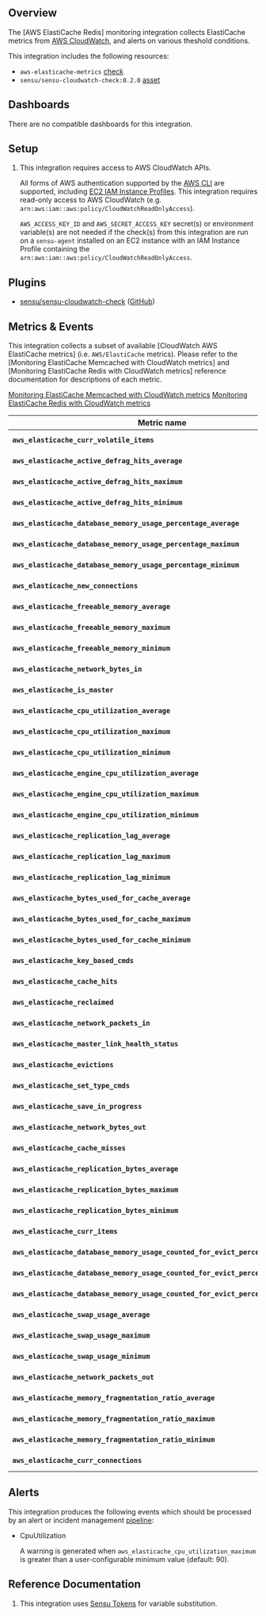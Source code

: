 ## Overview

<!-- Sensu Integration description; supports markdown -->

The [AWS ElastiCache Redis] monitoring integration collects ElastiCache metrics from [AWS CloudWatch], and alerts on various theshold conditions.

[AWS ElastiCache]: https://aws.amazon.com/elasticache/
[AWS CloudWatch]: https://aws.amazon.com/cloudwatch/

<!-- Provide a high level overview of the integration contents (e.g. checks, filters, mutators, handlers, assets, etc) -->

This integration includes the following resources:

* `aws-elasticache-metrics` [check]
* `sensu/sensu-cloudwatch-check:0.2.0` [asset]

## Dashboards

<!-- List of compatible dashboards w/ screenshots (supports png, jpeg, and gif images; relative paths only; e.g. `![](img/dashboard-1.png)` )-->

<!-- This integration is compatible with the [{{dashboard_name}}][{{dashboard_link}}] (included w/ [Sensu Plus][sensu-plus]). -->

<!-- ![](img/dashboard.png) -->

There are no compatible dashboards for this integration.

## Setup

<!-- Sensu Integration setup instructions, including Sensu agent configuration and external component configuration -->
<!-- EXAMPLE: what configuration (if any) is required in a third-party service to enable monitoring? -->

1. This integration requires access to AWS CloudWatch APIs.

   All forms of AWS authentication supported by the [AWS CLI] are supported, including [EC2 IAM Instance Profiles]. This integration requires read-only access to AWS CloudWatch (e.g. `arn:aws:iam::aws:policy/CloudWatchReadOnlyAccess`).

   `AWS_ACCESS_KEY_ID` and `AWS_SECRET_ACCESS_KEY` secret(s) or environment variable(s) are not needed if the check(s) from this integration are run on a `sensu-agent` installed on an EC2 instance with an IAM Instance Profile containing the `arn:aws:iam::aws:policy/CloudWatchReadOnlyAccess`.

[AWS CLI]: https://aws.amazon.com/cli/
[EC2 IAM Instance Profiles]: https://docs.aws.amazon.com/IAM/latest/UserGuide/id_roles_use_switch-role-ec2_instance-profiles.html

## Plugins

<!-- Links to any Sensu Integration dependencies (i.e. Sensu Plugins) -->

- [sensu/sensu-cloudwatch-check][sensu-cloudwatch-check-bonsai] ([GitHub][sensu-cloudwatch-check-github])

## Metrics & Events

<!-- List of all metrics or events collected by this integration. -->

This integration collects a subset of available [CloudWatch AWS ElastiCache metrics] (i.e. `AWS/ElastiCache` metrics).
Please refer to the [Monitoring ElastiCache Memcached with CloudWatch metrics] and [Monitoring ElastiCache Redis with CloudWatch metrics] reference documentation for descriptions of each metric.

[Monitoring ElastiCache Memcached with CloudWatch metrics](https://docs.aws.amazon.com/AmazonElastiCache/latest/mem-ug/CacheMetrics.html)
[Monitoring ElastiCache Redis with CloudWatch metrics](https://docs.aws.amazon.com/AmazonElastiCache/latest/red-ug/CacheMetrics.html)


| **Metric name** | **Tags** |
|-----------------|----------|
| **`aws_elasticache_curr_volatile_items`** | `CacheClusterId`, `CacheNodeId` |
| **`aws_elasticache_active_defrag_hits_average`** | `CacheClusterId`, `CacheNodeId` |
| **`aws_elasticache_active_defrag_hits_maximum`** | `CacheClusterId`, `CacheNodeId` |
| **`aws_elasticache_active_defrag_hits_minimum`** | `CacheClusterId`, `CacheNodeId` |
| **`aws_elasticache_database_memory_usage_percentage_average`** | `CacheClusterId`, `CacheNodeId` |
| **`aws_elasticache_database_memory_usage_percentage_maximum`** | `CacheClusterId`, `CacheNodeId` |
| **`aws_elasticache_database_memory_usage_percentage_minimum`** | `CacheClusterId`, `CacheNodeId` |
| **`aws_elasticache_new_connections`** | `CacheClusterId`, `CacheNodeId` |
| **`aws_elasticache_freeable_memory_average`** | `CacheClusterId`, `CacheNodeId` |
| **`aws_elasticache_freeable_memory_maximum`** | `CacheClusterId`, `CacheNodeId` |
| **`aws_elasticache_freeable_memory_minimum`** | `CacheClusterId`, `CacheNodeId` |
| **`aws_elasticache_network_bytes_in`** | `CacheClusterId`, `CacheNodeId` |
| **`aws_elasticache_is_master`** | `CacheClusterId`, `CacheNodeId` |
| **`aws_elasticache_cpu_utilization_average`** | `CacheClusterId`, `CacheNodeId` |
| **`aws_elasticache_cpu_utilization_maximum`** | `CacheClusterId`, `CacheNodeId` |
| **`aws_elasticache_cpu_utilization_minimum`** | `CacheClusterId`, `CacheNodeId` |
| **`aws_elasticache_engine_cpu_utilization_average`** | `CacheClusterId`, `CacheNodeId` |
| **`aws_elasticache_engine_cpu_utilization_maximum`** | `CacheClusterId`, `CacheNodeId` |
| **`aws_elasticache_engine_cpu_utilization_minimum`** | `CacheClusterId`, `CacheNodeId` |
| **`aws_elasticache_replication_lag_average`** | `CacheClusterId`, `CacheNodeId` |
| **`aws_elasticache_replication_lag_maximum`** | `CacheClusterId`, `CacheNodeId` |
| **`aws_elasticache_replication_lag_minimum`** | `CacheClusterId`, `CacheNodeId` |
| **`aws_elasticache_bytes_used_for_cache_average`** | `CacheClusterId`, `CacheNodeId` |
| **`aws_elasticache_bytes_used_for_cache_maximum`** | `CacheClusterId`, `CacheNodeId` |
| **`aws_elasticache_bytes_used_for_cache_minimum`** | `CacheClusterId`, `CacheNodeId` |
| **`aws_elasticache_key_based_cmds`** | `CacheClusterId`, `CacheNodeId` |
| **`aws_elasticache_cache_hits`** | `CacheClusterId`, `CacheNodeId` |
| **`aws_elasticache_reclaimed`** | `CacheClusterId`, `CacheNodeId` |
| **`aws_elasticache_network_packets_in`** | `CacheClusterId`, `CacheNodeId` |
| **`aws_elasticache_master_link_health_status`** | `CacheClusterId`, `CacheNodeId` |
| **`aws_elasticache_evictions`** | `CacheClusterId`, `CacheNodeId` |
| **`aws_elasticache_set_type_cmds`** | `CacheClusterId`, `CacheNodeId` |
| **`aws_elasticache_save_in_progress`** | `CacheClusterId`, `CacheNodeId` |
| **`aws_elasticache_network_bytes_out`** | `CacheClusterId`, `CacheNodeId` |
| **`aws_elasticache_cache_misses`** | `CacheClusterId`, `CacheNodeId` |
| **`aws_elasticache_replication_bytes_average`** | `CacheClusterId`, `CacheNodeId` |
| **`aws_elasticache_replication_bytes_maximum`** | `CacheClusterId`, `CacheNodeId` |
| **`aws_elasticache_replication_bytes_minimum`** | `CacheClusterId`, `CacheNodeId` |
| **`aws_elasticache_curr_items`** | `CacheClusterId`, `CacheNodeId` |
| **`aws_elasticache_database_memory_usage_counted_for_evict_percentage_average`** | `CacheClusterId`, `CacheNodeId` |
| **`aws_elasticache_database_memory_usage_counted_for_evict_percentage_maximum`** | `CacheClusterId`, `CacheNodeId` |
| **`aws_elasticache_database_memory_usage_counted_for_evict_percentage_minimum`** | `CacheClusterId`, `CacheNodeId` |
| **`aws_elasticache_swap_usage_average`** | `CacheClusterId`, `CacheNodeId` |
| **`aws_elasticache_swap_usage_maximum`** | `CacheClusterId`, `CacheNodeId` |
| **`aws_elasticache_swap_usage_minimum`** | `CacheClusterId`, `CacheNodeId` |
| **`aws_elasticache_network_packets_out`** | `CacheClusterId`, `CacheNodeId` |
| **`aws_elasticache_memory_fragmentation_ratio_average`** | `CacheClusterId`, `CacheNodeId` |
| **`aws_elasticache_memory_fragmentation_ratio_maximum`** | `CacheClusterId`, `CacheNodeId` |
| **`aws_elasticache_memory_fragmentation_ratio_minimum`** | `CacheClusterId`, `CacheNodeId` |
| **`aws_elasticache_curr_connections`** | `CacheClusterId`, `CacheNodeId` |

## Alerts

<!-- List of all alerts generated by this integration. -->

This integration produces the following events which should be processed by an alert or incident management [pipeline]:

* CpuUtilization

  <!-- Description of the alert condition. -->

  A warning is generated when `aws_elasticache_cpu_utilization_maximum` is greater than a user-configurable minimum value (default: 90).

## Reference Documentation

<!-- Please provide links to any relevant reference documentation to help users learn more and/or troubleshoot this integration; specifically including any third-party software documentation. -->

1. This integration uses [Sensu Tokens][tokens] for variable substitution.

<!-- Links -->
[check]: https://docs.sensu.io/sensu-go/latest/observability-pipeline/observe-schedule/checks/
[asset]: https://docs.sensu.io/sensu-go/latest/plugins/assets/
[subscription]: https://docs.sensu.io/sensu-go/latest/observability-pipeline/observe-schedule/subscriptions/
[subscriptions]: https://docs.sensu.io/sensu-go/latest/observability-pipeline/observe-schedule/subscriptions/
[agents]: https://docs.sensu.io/sensu-go/latest/observability-pipeline/observe-schedule/agent/
[annotation]: https://docs.sensu.io/sensu-go/latest/observability-pipeline/observe-schedule/agent/#general-configuration-flags
[plugins]: https://docs.sensu.io/sensu-go/latest/plugins/
[metrics]: https://docs.sensu.io/sensu-go/latest/observability-pipeline/observe-schedule/metrics/
[handler]: https://docs.sensu.io/sensu-go/latest/observability-pipeline/observe-process/handlers/
[pipeline]: https://docs.sensu.io/sensu-go/latest/observability-pipeline/observe-process/pipelines/
[secret]: https://docs.sensu.io/sensu-go/latest/operations/manage-secrets/secrets/
[secrets]: https://docs.sensu.io/sensu-go/latest/operations/manage-secrets/secrets/
[tokens]: https://docs.sensu.io/sensu-go/latest/observability-pipeline/observe-schedule/tokens/
[sensu-plus]: https://sensu.io/features/analytics
[{{dashboard-link}}]: #
[sensu-cloudwatch-check-bonsai]: https://bonsai.sensu.io/assets/sensu/sensu-cloudwatch-check
[sensu-cloudwatch-check-github]: https://github.com/sensu/sensu-cloudwatch-check
